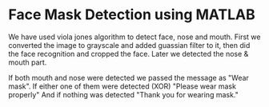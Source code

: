 # Face Mask Detection using MATLAB

We have used viola jones algorithm to detect face, nose and mouth. 
First we converted the image to grayscale and added guassian filter to it, then did the face recognition and cropped the face.
Later we detected the nose & mouth part. 

If both mouth and nose were detected we passed the message as "Wear mask".
If either one of them were detected (XOR) "Please wear mask properly"
And if nothing was detected "Thank you for wearing mask."

